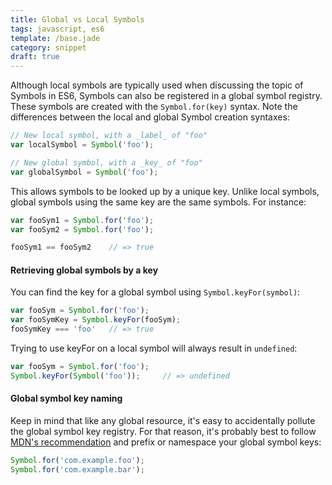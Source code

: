 ```yaml
---
title: Global vs Local Symbols
tags: javascript, es6
template: /base.jade
category: snippet
draft: true
---
```


Although local symbols are typically used when discussing the topic of Symbols in ES6, Symbols can also be registered in a global symbol registry. These symbols are created with the `Symbol.for(key)` syntax. Note the differences between the local and global Symbol creation syntaxes:

```javascript
// New local symbol, with a _label_ of "foo"
var localSymbol = Symbol('foo');

// New global symbol, with a _key_ of "foo"
var globalSymbol = Symbol('foo');
```

This allows symbols to be looked up by a unique key. Unlike local symbols, global symbols using the same key are the same symbols. For instance:

```javascript
var fooSym1 = Symbol.for('foo');
var fooSym2 = Symbol.for('foo');

fooSym1 == fooSym2    // => true
```

#### Retrieving global symbols by a key

You can find the key for a global symbol using `Symbol.keyFor(symbol)`:

```javascript
var fooSym = Symbol.for('foo');
var fooSymKey = Symbol.keyFor(fooSym);
fooSymKey === 'foo'   // => true
```

Trying to use keyFor on a local symbol will always result in `undefined`:

```javascript
var fooSym = Symbol.for('foo');
Symbol.keyFor(Symbol('foo'));     // => undefined
```

#### Global symbol key naming

Keep in mind that like any global resource, it's easy to accidentally pollute the global symbol key registry. For that reason, it's probably best to follow [MDN's recommendation](https://developer.mozilla.org/en-US/docs/Web/JavaScript/Reference/Global_Objects/Symbol/for#Examples) and prefix or namespace your global symbol keys:

```javascript
Symbol.for('com.example.foo');
Symbol.for('com.example.bar');
```
